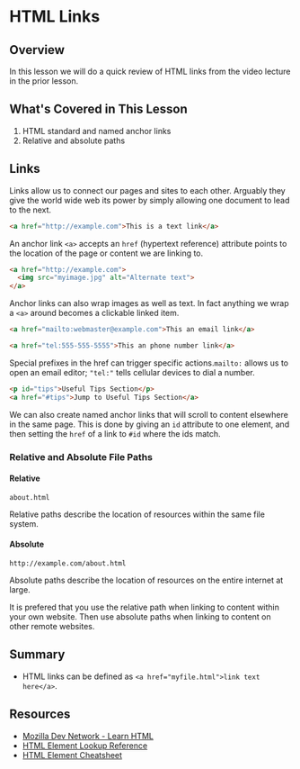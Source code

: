 # HTML Links

## Overview

In this lesson we will do a quick review of HTML links from the video lecture in the prior lesson.

## What's Covered in This Lesson 

1. HTML standard and named anchor links
2. Relative and absolute paths

## Links

Links allow us to connect our pages and sites to each other. Arguably they give the world wide web its power by simply allowing one document to lead to the next.

```html
<a href="http://example.com">This is a text link</a>
```

An anchor link `<a>` accepts an `href` (hypertext reference) attribute points to the location of the page or content we are linking to.

```html
<a href="http://example.com">
  <img src="myimage.jpg" alt="Alternate text">
</a>
```

Anchor links can also wrap images as well as text. In fact anything we wrap a `<a>` around becomes a clickable linked item.

```html
<a href="mailto:webmaster@example.com">This an email link</a>
```

```html
<a href="tel:555-555-5555">This an phone number link</a>
```

Special prefixes in the href can trigger specific actions.`mailto:` allows us to open an email editor; `"tel:"` tells cellular devices to dial a number.

```html
<p id="tips">Useful Tips Section</p>
<a href="#tips">Jump to Useful Tips Section</a>
```

We can also create named anchor links that will scroll to content elsewhere in the same page. This is done by giving an `id` attribute to one element, and then setting the `href` of a link to `#id` where the ids match.

### Relative and Absolute File Paths

#### Relative

`about.html`

Relative paths describe the location of resources within the same file system.

#### Absolute

`http://example.com/about.html`

Absolute paths describe the location of resources on the entire internet at large.

It is prefered that you use the relative path when linking to content within your own website. Then use absolute paths when linking to content on other remote websites.
 
## Summary

- HTML links can be defined as `<a href="myfile.html">link text here</a>`.

## Resources

- [Mozilla Dev Network - Learn HTML](https://developer.mozilla.org/en-US/docs/Web/HTML)
- [HTML Element Lookup Reference](https://developer.mozilla.org/en-US/docs/Web/HTML/Element)
- [HTML Element Cheatsheet](http://overapi.com/html-dom/)
